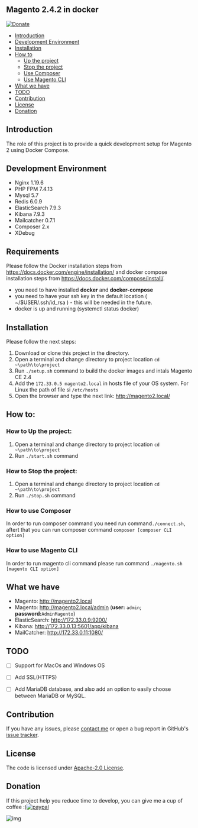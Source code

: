 ## Magento 2.4.2 in docker

[![Donate](https://img.shields.io/badge/Donate-PayPal-green.svg)](YOUR_EMAIL_CODE)

 * [Introduction](#introduction)
 * [Development Environment](#development-environment)
 * [Installation](#installation)
 * [How to](#how-to)
 	* [Up the project](#how-to-up-the-project)
 	* [Stop the project](#how-to-stop-the-project)
 	* [Use Composer](#how-to-use-composer)
 	* [Use Magento CLI](#how-to-use-magento-cli)
 * [What we have](#what-we-have)
 * [TODO](#todo)
 * [Contribution](#contribution)
 * [License](#license)
 * [Donation](#donation)

## Introduction
The role of this project is to provide a quick development setup for Magento 2 using Docker Compose.

## Development Environment
- Nginx 1.19.6
- PHP FPM 7.4.13
- Mysql 5.7
- Redis 6.0.9
- ElasticSearch 7.9.3
- Kibana 7.9.3
- Mailcatcher 0.7.1
- Composer 2.x
- XDebug

## Requirements
Please follow the Docker installation steps from https://docs.docker.com/engine/installation/ and docker compose installation steps from https://docs.docker.com/compose/install/.
- you need to have installed __docker__ and __docker-compose__
- you need to have your ssh key in the default location ( ~/$USER/.ssh/id_rsa ) - this will be needed in the future.
- docker is up and running (systemctl status docker)


## Installation

Please follow the next steps:
1. Download or clone this project in the directory.
2. Open a terminal and change directory to project location
```cd ~\path\to\project```
3. Run ```./setup.sh``` command to build the docker images and intals Magento CE 2.4
4. Add the ```172.33.0.5 magento2.local``` in hosts file of your OS system. For Linux the path of file si ```/etc/hosts```
5. Open the browser and type the next link: http://magento2.local/

## How to:
### How to Up the project:
1. Open a terminal and change directory to project location
```cd ~\path\to\project```
2. Run ```./start.sh``` command

### How to Stop the project:
1. Open a terminal and change directory to project location
```cd ~\path\to\project```
2. Run ```./stop.sh``` command

### How to use Composer
In order to run composer command you need run command```./connect.sh```, aftert that you can run composer command ```composer [composer CLI option]```

### How to use Magento CLI
In order to run magento cli command please run command ```./magento.sh [magento CLI option]```

## What we have
* Magento: http://magento2.local
* Magento: http://magento2.local/admin (**user:** ```admin```; **password:**```AdminMagento```)
* ElasticSearch: http://172.33.0.9:9200/
* Kibana: http://172.33.0.13:5601/app/kibana
* MailCatcher: http://172.33.0.11:1080/

## TODO
- [ ] Support for MacOs and Windows OS
- [ ] Add SSL(HTTPS)
- [ ] Add MariaDB database, and also add an option to easily choose between MariaDB or MySQL.


## Contribution
If you have any issues, please [contact me](https://twitter.com/clipro) or open a bug report in GitHub's [issue tracker](https://github.com/lillik/magento2-dockerize/issues).

## License
The code is licensed under [Apache-2.0 License](https://www.apache.org/licenses/LICENSE-2.0).

## Donation
If this project help you reduce time to develop, you can give me a cup of coffee :)[![paypal](https://www.paypalobjects.com/en_US/i/btn/btn_donateCC_LG.gif)](https://www.paypal.com/donate?hosted_button_id=LKAG7L4HWMVSL)

![img](./qr-donate.png)


